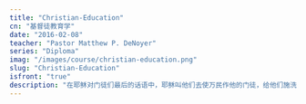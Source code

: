 ```yaml
---
title: "Christian-Education"
cn: "基督徒教育学"
date: "2016-02-08"
teacher: "Pastor Matthew P. DeNoyer"
series: "Diploma"
imag: "/images/course/christian-education.png"
slug: "Christian-Education"
isfront: "true"
description: "在耶稣对门徒们最后的话语中，耶稣叫他们去使万民作他的门徒，给他们施洗，教训他们遵守他的命令（马太福音28：19-20）。使人作耶稣的门徒需要教导。没有教导，就不会有基督教会"
---
```

